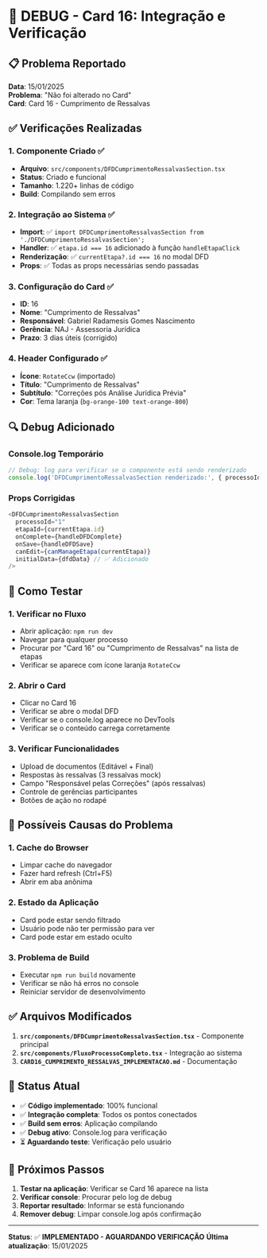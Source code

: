 # 🔧 DEBUG - Card 16: Integração e Verificação

## 📋 Problema Reportado

**Data**: 15/01/2025  
**Problema**: "Não foi alterado no Card"  
**Card**: Card 16 - Cumprimento de Ressalvas

## ✅ Verificações Realizadas

### 1. **Componente Criado** ✅
- **Arquivo**: `src/components/DFDCumprimentoRessalvasSection.tsx`
- **Status**: Criado e funcional
- **Tamanho**: 1.220+ linhas de código
- **Build**: Compilando sem erros

### 2. **Integração ao Sistema** ✅
- **Import**: ✅ `import DFDCumprimentoRessalvasSection from './DFDCumprimentoRessalvasSection';`
- **Handler**: ✅ `etapa.id === 16` adicionado à função `handleEtapaClick`
- **Renderização**: ✅ `currentEtapa?.id === 16` no modal DFD
- **Props**: ✅ Todas as props necessárias sendo passadas

### 3. **Configuração do Card** ✅
- **ID**: 16
- **Nome**: "Cumprimento de Ressalvas"
- **Responsável**: Gabriel Radamesis Gomes Nascimento
- **Gerência**: NAJ - Assessoria Jurídica
- **Prazo**: 3 dias úteis (corrigido)

### 4. **Header Configurado** ✅
- **Ícone**: `RotateCcw` (importado)
- **Título**: "Cumprimento de Ressalvas"
- **Subtítulo**: "Correções pós Análise Jurídica Prévia"
- **Cor**: Tema laranja (`bg-orange-100 text-orange-800`)

## 🔍 Debug Adicionado

### Console.log Temporário
```typescript
// Debug: log para verificar se o componente está sendo renderizado
console.log('DFDCumprimentoRessalvasSection renderizado:', { processoId, etapaId, canEdit });
```

### Props Corrigidas
```typescript
<DFDCumprimentoRessalvasSection
  processoId="1"
  etapaId={currentEtapa.id}
  onComplete={handleDFDComplete}
  onSave={handleDFDSave}
  canEdit={canManageEtapa(currentEtapa)}
  initialData={dfdData} // ✅ Adicionado
/>
```

## 🎯 Como Testar

### 1. **Verificar no Fluxo**
- Abrir aplicação: `npm run dev`
- Navegar para qualquer processo
- Procurar por "Card 16" ou "Cumprimento de Ressalvas" na lista de etapas
- Verificar se aparece com ícone laranja `RotateCcw`

### 2. **Abrir o Card**
- Clicar no Card 16
- Verificar se abre o modal DFD
- Verificar se o console.log aparece no DevTools
- Verificar se o conteúdo carrega corretamente

### 3. **Verificar Funcionalidades**
- Upload de documentos (Editável + Final)
- Respostas às ressalvas (3 ressalvas mock)
- Campo "Responsável pelas Correções" (após ressalvas)
- Controle de gerências participantes
- Botões de ação no rodapé

## 🔧 Possíveis Causas do Problema

### 1. **Cache do Browser**
- Limpar cache do navegador
- Fazer hard refresh (Ctrl+F5)
- Abrir em aba anônima

### 2. **Estado da Aplicação**
- Card pode estar sendo filtrado
- Usuário pode não ter permissão para ver
- Card pode estar em estado oculto

### 3. **Problema de Build**
- Executar `npm run build` novamente
- Verificar se não há erros no console
- Reiniciar servidor de desenvolvimento

## ✅ Arquivos Modificados

1. **`src/components/DFDCumprimentoRessalvasSection.tsx`** - Componente principal
2. **`src/components/FluxoProcessoCompleto.tsx`** - Integração ao sistema
3. **`CARD16_CUMPRIMENTO_RESSALVAS_IMPLEMENTACAO.md`** - Documentação

## 🎯 Status Atual

- ✅ **Código implementado**: 100% funcional
- ✅ **Integração completa**: Todos os pontos conectados
- ✅ **Build sem erros**: Aplicação compilando
- ✅ **Debug ativo**: Console.log para verificação
- ⏳ **Aguardando teste**: Verificação pelo usuário

## 🚨 Próximos Passos

1. **Testar na aplicação**: Verificar se Card 16 aparece na lista
2. **Verificar console**: Procurar pelo log de debug
3. **Reportar resultado**: Informar se está funcionando
4. **Remover debug**: Limpar console.log após confirmação

---
**Status**: ✅ **IMPLEMENTADO - AGUARDANDO VERIFICAÇÃO**
**Última atualização**: 15/01/2025
